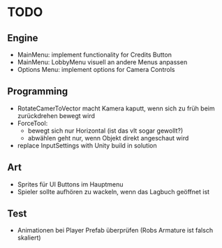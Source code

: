 # TODO
## Engine
- MainMenu: implement functionality for Credits Button
- MainMenu: LobbyMenu visuell an andere Menus anpassen
- Options Menu: implement options for Camera Controls

## Programming
- RotateCamerToVector macht Kamera kaputt, wenn sich zu früh beim zurückdrehen bewegt wird
- ForceTool:
	- bewegt sich nur Horizontal (ist das vlt sogar gewollt?)
	- abwählen geht nur, wenn Objekt direkt angeschaut wird
- replace InputSettings with Unity build in solution

## Art
- Sprites für UI Buttons im Hauptmenu
- Spieler sollte aufhören zu wackeln, wenn das Lagbuch geöffnet ist

## Test
- Animationen bei Player Prefab überprüfen (Robs Armature ist falsch skaliert)